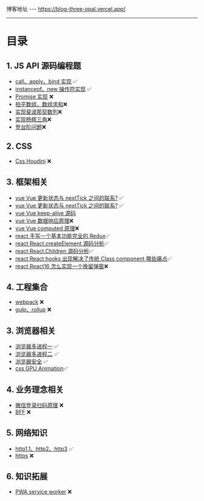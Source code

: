 博客地址 --- https://blog-three-opal.vercel.app/

---

# 目录

## 1. JS API 源码编程题

- [call、apply、bind 实现](https://angeliablock.cn/post/handwritting-bind/) ✅
- [instanceof、new 操作符实现]() ✅
- [Promise 实现]() ❌
- [拍平数组，数组求和]()❌
- [实现斐波那契数列]()❌
- [实现杨辉三角]()❌
- [登台阶问题]()❌

## 2. CSS

- [Css Houdini]() ❌

## 3. 框架相关

- [vue Vue 更新状态与 nextTick 之间的联系?](https://angeliablock.cn/post/vueStatusAndNextTick/) ✅
- [vue Vue 更新状态与 nextTick 之间的联系?](https://angeliablock.cn/post/vueUse/) ✅
- [vue Vue keep-alive 源码](https://angeliablock.cn/post/vueofkeepalive/)
- [vue Vue 数据响应原理]()❌
- [vue Vue computed 原理]()❌
- [react 手写一个基本功能完全的 Redux](https://angeliablock.cn/post/understand-redux/)✅
- [react React.createElement 源码分析](https://angeliablock.cn/post/understand-reactCreateElement/)✅
- [react React.Children 源码分析](https://angeliablock.cn/post/understand-reactChildred/)✅
- [react React hooks 出现解决了传统 Class component 哪些痛点](https://angeliablock.cn/post/understand-reactChildred/)✅
- [react React16 怎么实现一个挽留弹窗]()❌

## 4. 工程集合

- [webpack]() ❌
- [gulp、rollup]() ❌

## 3. 浏览器相关

- [浏览器多进程一](https://angeliablock.cn/post/browserStructure/) ✅
- [浏览器多进程二](https://angeliablock.cn/post/browserMutiProcess/) ✅
- [浏览器安全](https://angeliablock.cn/post/browserSecurity/) ✅
- [css GPU Animation](https://angeliablock.cn/post/cssGPUAnimation/)✅

## 4. 业务理念相关

- [微信登录扫码原理]() ❌
- [BFF]() ❌

## 5. 网络知识

- [http1.1、http2、http3](https://angeliablock.cn/post/httpSummarized/) ✅
- [https]() ❌

## 6. 知识拓展

- [PWA service worker]() ❌
